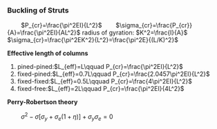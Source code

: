 
### Buckling of Struts


$\qquad$$P_{cr}=\frac{\pi^2EI}{L^2}$$\qquad$$\sigma_{cr}=\frac{P_{cr}}{A}=\frac{\pi^2EI}{AL^2}$
radius of gyration: $K^2=\frac{I}{A}$
$\qquad$$\sigma_{cr}=\frac{\pi^2EK^2}{L^2}=\frac{\pi^2E}{(L/K)^2}$

**Effective length of columns**
1.  pined-pined:$L_{eff}=L\qquad P_{cr}=\frac{\pi^2EI}{L^2}$
2.  fixed-pined:$L_{eff}=0.7L\qquad P_{cr}=\frac{2.0457\pi^2EI}{L^2}$
3.  fixed-fixed:$L_{eff}=0.5L\qquad P_{cr}=\frac{4\pi^2EI}{L^2}$
4.  fixed-free:$L_{eff}=2L\qquad P_{cr}=\frac{\pi^2EI}{4L^2}$

**Perry-Robertson theory**

$\qquad \sigma^2-\sigma[\sigma_y+\sigma_e(1+\eta)]+\sigma_y\sigma_e=0$


